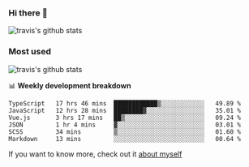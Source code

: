 ### Hi there 👋

<!--
**HondryTravis/HondryTravis** is a ✨ _special_ ✨ repository because its `README.md` (this file) appears on your GitHub profile.

Here are some ideas to get you started:

- 🔭 I’m currently working on ...
- 🌱 I’m currently learning ...
- 👯 I’m looking to collaborate on ...
- 🤔 I’m looking for help with ...
- 💬 Ask me about ...
- 📫 How to reach me: ...
- 😄 Pronouns: ...
- ⚡ Fun fact: ...
-->

![travis's github stats](https://github-readme-stats.vercel.app/api?username=HondryTravis&hide=stars)
### Most used
![travis's github stats](https://github-readme-stats.anuraghazra1.vercel.app/api/top-langs/?username=HondryTravis&layout=compact&hide_title=true)

📊 **Weekly development breakdown**

<!--START_SECTION:waka-->

```text
TypeScript   17 hrs 46 mins  ████████████▒░░░░░░░░░░░░   49.89 %
JavaScript   12 hrs 28 mins  ████████▓░░░░░░░░░░░░░░░░   35.01 %
Vue.js       3 hrs 17 mins   ██▒░░░░░░░░░░░░░░░░░░░░░░   09.24 %
JSON         1 hr 4 mins     ▓░░░░░░░░░░░░░░░░░░░░░░░░   03.01 %
SCSS         34 mins         ▒░░░░░░░░░░░░░░░░░░░░░░░░   01.60 %
Markdown     13 mins         ░░░░░░░░░░░░░░░░░░░░░░░░░   00.64 %
```

<!--END_SECTION:waka-->

If you want to know more, check out it [about myself](https://hondrytravis.github.io/)
